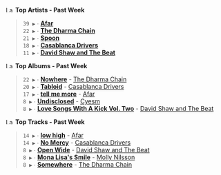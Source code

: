 <!--START_LASTFM_ARTISTS:{"period": "7day", "rows": 5}-->
<a href="https://last.fm" target="_blank"><img src="https://user-images.githubusercontent.com/17434202/215290617-e793598d-d7c9-428f-9975-156db1ba89cc.svg" alt="Last.fm Logo" width="18" height="13"/></a> **Top Artists - Past Week**

> `39 ▶️` ∙ **[Afar](https://www.last.fm/music/Afar)**<br/>
> `22 ▶️` ∙ **[The Dharma Chain](https://www.last.fm/music/The+Dharma+Chain)**<br/>
> `21 ▶️` ∙ **[Spoon](https://www.last.fm/music/Spoon)**<br/>
> `18 ▶️` ∙ **[Casablanca Drivers](https://www.last.fm/music/Casablanca+Drivers)**<br/>
> `11 ▶️` ∙ **[David Shaw and The Beat](https://www.last.fm/music/David+Shaw+and+The+Beat)**<br/>
<!--END_LASTFM_ARTISTS-->

<!--START_LASTFM_ALBUMS:{"period": "7day", "rows": 5}-->
<a href="https://last.fm" target="_blank"><img src="https://user-images.githubusercontent.com/17434202/215290617-e793598d-d7c9-428f-9975-156db1ba89cc.svg" alt="Last.fm Logo" width="18" height="13"/></a> **Top Albums - Past Week**

> `22 ▶️` ∙ **[Nowhere](https://www.last.fm/music/The+Dharma+Chain/Nowhere)** - [The Dharma Chain](https://www.last.fm/music/The+Dharma+Chain)<br/>
> `20 ▶️` ∙ **[Tabloid](https://www.last.fm/music/Casablanca+Drivers/Tabloid)** - [Casablanca Drivers](https://www.last.fm/music/Casablanca+Drivers)<br/>
> `17 ▶️` ∙ **[tell me more](https://www.last.fm/music/Afar/tell+me+more)** - [Afar](https://www.last.fm/music/Afar)<br/>
> `8 ▶️` ∙ **[Undisclosed](https://www.last.fm/music/Cyesm/Undisclosed)** - [Cyesm](https://www.last.fm/music/Cyesm)<br/>
> `8 ▶️` ∙ **[Love Songs With A Kick Vol. Two](https://www.last.fm/music/David+Shaw+and+The+Beat/Love+Songs+With+A+Kick+Vol.+Two)** - [David Shaw and The Beat](https://www.last.fm/music/David+Shaw+and+The+Beat)<br/>
<!--END_LASTFM_ALBUMS-->

<!--START_LASTFM_TRACKS:{"period": "7day", "rows": 5}-->
<a href="https://last.fm" target="_blank"><img src="https://user-images.githubusercontent.com/17434202/215290617-e793598d-d7c9-428f-9975-156db1ba89cc.svg" alt="Last.fm Logo" width="18" height="13"/></a> **Top Tracks - Past Week**

> `14 ▶️` ∙ **[low high](https://www.last.fm/music/Afar/_/low+high)** - [Afar](https://www.last.fm/music/Afar)<br/>
> `14 ▶️` ∙ **[No Mercy](https://www.last.fm/music/Casablanca+Drivers/_/No+Mercy)** - [Casablanca Drivers](https://www.last.fm/music/Casablanca+Drivers)<br/>
> `8 ▶️` ∙ **[Open Wide](https://www.last.fm/music/David+Shaw+and+The+Beat/_/Open+Wide)** - [David Shaw and The Beat](https://www.last.fm/music/David+Shaw+and+The+Beat)<br/>
> `8 ▶️` ∙ **[Mona Lisa's Smile](https://www.last.fm/music/Molly+Nilsson/_/Mona+Lisa%27s+Smile)** - [Molly Nilsson](https://www.last.fm/music/Molly+Nilsson)<br/>
> `8 ▶️` ∙ **[Somewhere](https://www.last.fm/music/The+Dharma+Chain/_/Somewhere)** - [The Dharma Chain](https://www.last.fm/music/The+Dharma+Chain)<br/>
<!--END_LASTFM_TRACKS-->